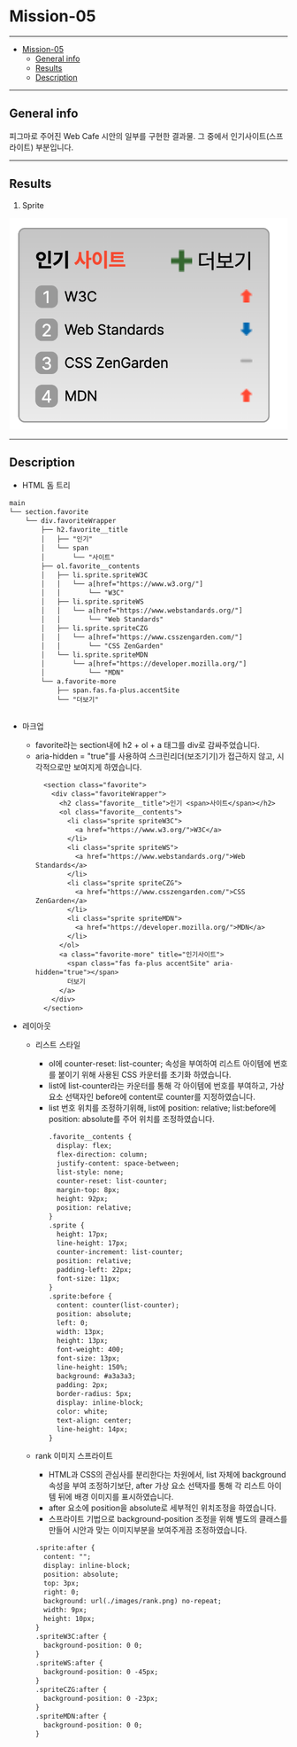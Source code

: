 # Mission-05

---

- [Mission-05](#mission-05)
  - [General info](#general-info)
  - [Results](#results)
  - [Description](#description)

---

## General info

피그마로 주어진 Web Cafe 시안의 일부를 구현한 결과물.
그 중에서 인기사이트(스프라이트) 부분입니다.

---

## Results

1. Sprite

![Sprite](./sprite_result.png)

---

## Description

- HTML 돔 트리

```
main
└── section.favorite
    └── div.favoriteWrapper
        ├── h2.favorite__title
        │   ├── "인기"
        │   └── span
        │       └── "사이트"
        ├── ol.favorite__contents
        │   ├── li.sprite.spriteW3C
        │   │   └── a[href="https://www.w3.org/"]
        │   │       └── "W3C"
        │   ├── li.sprite.spriteWS
        │   │   └── a[href="https://www.webstandards.org/"]
        │   │       └── "Web Standards"
        │   ├── li.sprite.spriteCZG
        │   │   └── a[href="https://www.csszengarden.com/"]
        │   │       └── "CSS ZenGarden"
        │   └── li.sprite.spriteMDN
        │       └── a[href="https://developer.mozilla.org/"]
        │           └── "MDN"
        └── a.favorite-more
            ├── span.fas.fa-plus.accentSite
            └── "더보기"


```

- 마크업

  - favorite라는 section내에 h2 + ol + a 태그를 div로 감싸주었습니다.
  - aria-hidden = "true"를 사용하여 스크린리더(보조기기)가 접근하지 않고, 시각적으로만 보여지게 하였습니다.
    ```
      <section class="favorite">
        <div class="favoriteWrapper">
          <h2 class="favorite__title">인기 <span>사이트</span></h2>
          <ol class="favorite__contents">
            <li class="sprite spriteW3C">
              <a href="https://www.w3.org/">W3C</a>
            </li>
            <li class="sprite spriteWS">
              <a href="https://www.webstandards.org/">Web Standards</a>
            </li>
            <li class="sprite spriteCZG">
              <a href="https://www.csszengarden.com/">CSS ZenGarden</a>
            </li>
            <li class="sprite spriteMDN">
              <a href="https://developer.mozilla.org/">MDN</a>
            </li>
          </ol>
          <a class="favorite-more" title="인기사이트">
            <span class="fas fa-plus accentSite" aria-hidden="true"></span>
            더보기
          </a>
        </div>
      </section>
    ```

- 레이아웃

  - 리스트 스타일

    - ol에 counter-reset: list-counter; 속성을 부여하여 리스트 아이템에 번호를 붙이기 위해 사용된 CSS 카운터를 초기화 하였습니다.
    - list에 list-counter라는 카운터를 통해 각 아이템에 번호를 부여하고, 가상 요소 선택자인 before에 content로 counter를 지정하였습니다.
    - list 번호 위치를 조정하기위해, list에 position: relative; list:before에 position: absolute를 주어 위치를 조정하였습니다.
      ```
      .favorite__contents {
        display: flex;
        flex-direction: column;
        justify-content: space-between;
        list-style: none;
        counter-reset: list-counter;
        margin-top: 8px;
        height: 92px;
        position: relative;
      }
      .sprite {
        height: 17px;
        line-height: 17px;
        counter-increment: list-counter;
        position: relative;
        padding-left: 22px;
        font-size: 11px;
      }
      .sprite:before {
        content: counter(list-counter);
        position: absolute;
        left: 0;
        width: 13px;
        height: 13px;
        font-weight: 400;
        font-size: 13px;
        line-height: 150%;
        background: #a3a3a3;
        padding: 2px;
        border-radius: 5px;
        display: inline-block;
        color: white;
        text-align: center;
        line-height: 14px;
      }
      ```

  - rank 이미지 스프라이트
    - HTML과 CSS의 관심사를 분리한다는 차원에서, list 자체에 background 속성을 부여 조정하기보단, after 가상 요소 선택자를 통해 각 리스트 아이템 뒤에 배경 이미지를 표시하였습니다.
    - after 요소에 position을 absolute로 세부적인 위치조정을 하였습니다.
    - 스프라이트 기법으로 background-position 조정을 위해 별도의 클래스를 만들어 시안과 맞는 이미지부분을 보여주게끔 조정하였습니다.
    ```
    .sprite:after {
      content: "";
      display: inline-block;
      position: absolute;
      top: 3px;
      right: 0;
      background: url(./images/rank.png) no-repeat;
      width: 9px;
      height: 10px;
    }
    .spriteW3C:after {
      background-position: 0 0;
    }
    .spriteWS:after {
      background-position: 0 -45px;
    }
    .spriteCZG:after {
      background-position: 0 -23px;
    }
    .spriteMDN:after {
      background-position: 0 0;
    }
    ```
